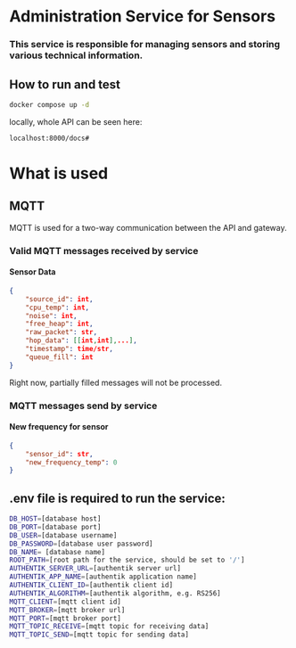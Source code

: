 # Administration Service for Sensors

### This service is responsible for managing sensors and storing various technical information.

## How to run and test

```bash
docker compose up -d 
```

locally, whole API can be seen here:
```
localhost:8000/docs#
```

# What is used
## MQTT
MQTT is used for a two-way communication between the API and gateway.
### Valid MQTT messages received by service
#### Sensor Data
```json
{
    "source_id": int,
    "cpu_temp": int,
    "noise": int,
    "free_heap": int,
    "raw_packet": str,
    "hop_data": [[int,int],...],
    "timestamp": time/str,
    "queue_fill": int
}
```
Right now, partially filled messages will not be processed.

### MQTT messages send by service
#### New frequency for sensor
```json
{
    "sensor_id": str,
    "new_frequency_temp": 0
}
```

## .env file is required to run the service:
```bash
DB_HOST=[database host]
DB_PORT=[database port]
DB_USER=[database username]
DB_PASSWORD=[database user password]
DB_NAME= [database name]
ROOT_PATH=[root path for the service, should be set to '/']
AUTHENTIK_SERVER_URL=[authentik server url]
AUTHENTIK_APP_NAME=[authentik application name]
AUTHENTIK_CLIENT_ID=[authentik client id]
AUTHENTIK_ALGORITHM=[authentik algorithm, e.g. RS256]
MQTT_CLIENT=[mqtt client id]
MQTT_BROKER=[mqtt broker url]
MQTT_PORT=[mqtt broker port]
MQTT_TOPIC_RECEIVE=[mqtt topic for receiving data]
MQTT_TOPIC_SEND=[mqtt topic for sending data]
```



